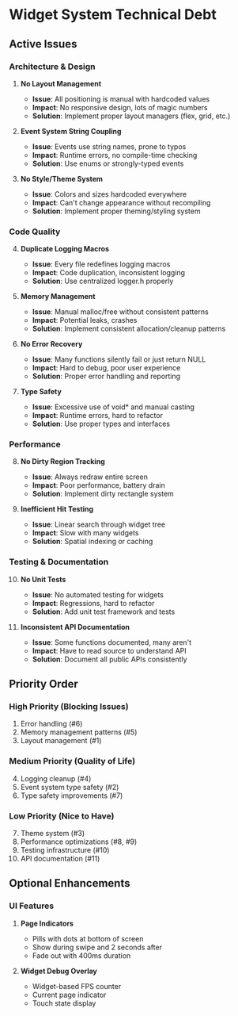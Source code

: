 # Widget System Technical Debt

## Active Issues

### Architecture & Design

1. **No Layout Management**
   - **Issue**: All positioning is manual with hardcoded values
   - **Impact**: No responsive design, lots of magic numbers
   - **Solution**: Implement proper layout managers (flex, grid, etc.)

2. **Event System String Coupling**
   - **Issue**: Events use string names, prone to typos
   - **Impact**: Runtime errors, no compile-time checking
   - **Solution**: Use enums or strongly-typed events

3. **No Style/Theme System**
   - **Issue**: Colors and sizes hardcoded everywhere
   - **Impact**: Can't change appearance without recompiling
   - **Solution**: Implement proper theming/styling system

### Code Quality

4. **Duplicate Logging Macros**
   - **Issue**: Every file redefines logging macros
   - **Impact**: Code duplication, inconsistent logging
   - **Solution**: Use centralized logger.h properly

5. **Memory Management**
   - **Issue**: Manual malloc/free without consistent patterns
   - **Impact**: Potential leaks, crashes
   - **Solution**: Implement consistent allocation/cleanup patterns

6. **No Error Recovery**
   - **Issue**: Many functions silently fail or just return NULL
   - **Impact**: Hard to debug, poor user experience
   - **Solution**: Proper error handling and reporting

7. **Type Safety**
   - **Issue**: Excessive use of void* and manual casting
   - **Impact**: Runtime errors, hard to refactor
   - **Solution**: Use proper types and interfaces

### Performance

8. **No Dirty Region Tracking**
    - **Issue**: Always redraw entire screen
    - **Impact**: Poor performance, battery drain
    - **Solution**: Implement dirty rectangle system

9. **Inefficient Hit Testing**
    - **Issue**: Linear search through widget tree
    - **Impact**: Slow with many widgets
    - **Solution**: Spatial indexing or caching

### Testing & Documentation

10. **No Unit Tests**
    - **Issue**: No automated testing for widgets
    - **Impact**: Regressions, hard to refactor
    - **Solution**: Add unit test framework and tests

11. **Inconsistent API Documentation**
    - **Issue**: Some functions documented, many aren't
    - **Impact**: Have to read source to understand API
    - **Solution**: Document all public APIs consistently

## Priority Order

### High Priority (Blocking Issues)
1. Error handling (#6)
2. Memory management patterns (#5)
3. Layout management (#1)

### Medium Priority (Quality of Life)
4. Logging cleanup (#4)
5. Event system type safety (#2)
6. Type safety improvements (#7)

### Low Priority (Nice to Have)
7. Theme system (#3)
8. Performance optimizations (#8, #9)
9. Testing infrastructure (#10)
10. API documentation (#11)

## Optional Enhancements

### UI Features
1. **Page Indicators**
   - Pills with dots at bottom of screen
   - Show during swipe and 2 seconds after
   - Fade out with 400ms duration

2. **Widget Debug Overlay**
   - Widget-based FPS counter
   - Current page indicator
   - Touch state display
